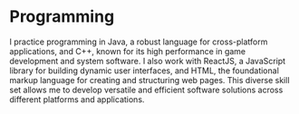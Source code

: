 # Programming
 I practice programming in Java, a robust language for cross-platform applications, and C++, known for its high performance in game development and system software. I also work with ReactJS, a JavaScript library for building dynamic user interfaces, and HTML, the foundational markup language for creating and structuring web pages. This diverse skill set allows me to develop versatile and efficient software solutions across different platforms and applications.
